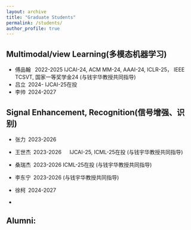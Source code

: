 ```yaml
---
layout: archive
title: "Graduate Students"
permalink: /students/
author_profile: true
---
```


Multimodal/view Learning(多模态机器学习)
------
* 傅品翰 &#8194;2022-2025 IJCAI-24, ACM MM-24, AAAI-24, ICLR-25， IEEE TCSVT, 国家一等奖学金24  (与钱宇华教授共同指导)
* 吕立&#8194;2024- IJCAI-25在投
* 李帅&#8194;2024-2027


Signal Enhancement, Recognition(信号增强、识别)
------
* 张力&#8194;2023-2026
* 王世杰&#8194;2023-2026 &#8195; IJCAI-25, ICML-25在投 (与钱宇华教授共同指导)
* 桑瑞杰&#8194;2023-2026 ICML-25在投 (与钱宇华教授共同指导)
* 李东宁&#8194;2023-2026 (与钱宇华教授共同指导)
* 徐柯&#8194;2024-2027


* 
Alumni:
------

  <!--
&#160; 空一格
&#8194; 空两格
&#8195; 空四格
注意：不要漏掉分号
-->
